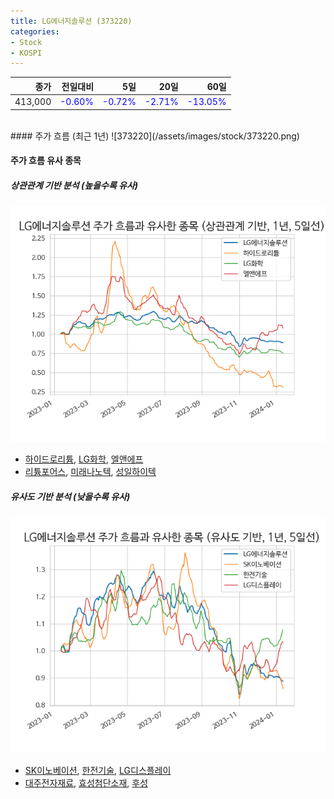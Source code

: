 ```yaml
---
title: LG에너지솔루션 (373220)
categories:
- Stock
- KOSPI
---
```


|종가|전일대비|5일|20일|60일|
|---:|-------:|--:|---:|---:|
|413,000|<span style="color: blue">-0.60%</span>|<span style="color: blue">-0.72%</span>|<span style="color: blue">-2.71%</span>|<span style="color: blue">-13.05%</span>|

<!-- more -->
<br>
#### 주가 흐름 (최근 1년)
![373220](/assets/images/stock/373220.png)

#### 주가 흐름 유사 종목

##### 상관관계 기반 분석 (높을수록 유사)
![373220](/assets/images/stock/373220_corr.png)
- [하이드로리튬](/101670/), [LG화학](/051910/), [엘앤에프](/066970/)
- [리튬포어스](/073570/), [미래나노텍](/095500/), [성일하이텍](/365340/)

##### 유사도 기반 분석 (낮을수록 유사)	
![373220](/assets/images/stock/373220_sim.png)
- [SK이노베이션](/096770/), [한전기술](/052690/), [LG디스플레이](/034220/)
- [대주전자재료](/078600/), [효성첨단소재](/298050/), [후성](/093370/)